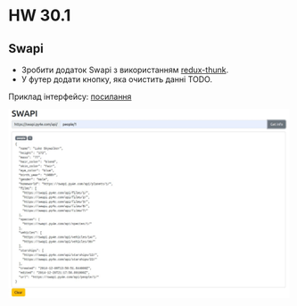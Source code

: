 # HW 30.1

## Swapi


* Зробити додаток Swapi з використанням [redux-thunk](https://github.com/reduxjs/redux-thunk). 
* У футер додати кнопку, яка очистить данні TODO.
    
Приклад інтерфейсу: [посилання](https://drive.google.com/file/d/1G0VNqYbzX--F3Gz3V5pFFHII8xEX_9K6/view?usp=drivesdk)

![example](./example.jpg)
